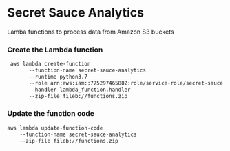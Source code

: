 # Secret Sauce Analytics

Lamba functions to process data from Amazon S3 buckets


### Create the Lambda function

```bash
 aws lambda create-function 
       --function-name secret-sauce-analytics 
       --runtime python3.7 
       --role arn:aws:iam::775297465882:role/service-role/secret-sauce 
       --handler lambda_function.handler 
       --zip-file fileb://functions.zip
``` 

### Update the function code

```bash
aws lambda update-function-code 
    --function-name secret-sauce-analytics 
    --zip-file fileb://functions.zip
```
